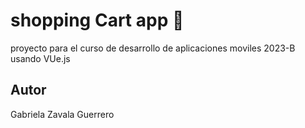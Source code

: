 # shopping Cart app 🛒
proyecto para el curso de desarrollo  de aplicaciones moviles  2023-B
usando VUe.js 

## Autor 

Gabriela Zavala Guerrero 